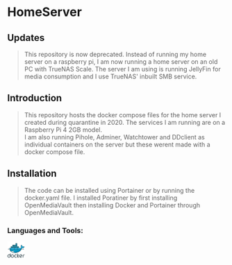 # HomeServer

## Updates
> This repository is now deprecated. Instead of running my home server on a raspberry pi, I am now running a home server on an old PC with TrueNAS Scale. The server I am using is running JellyFin for media consumption and I use TrueNAS' inbuilt SMB service.

## Introduction

> This repository hosts the docker compose files for the home server I created during quarantine in 2020. The services I am running are on a Raspberry Pi 4 2GB model.<br> I am also running Pihole, Adminer, Watchtower and DDclient as individual containers on the server but these werent made with a docker compose file.

## Installation

> The code can be installed using Portainer or by running the docker.yaml file. I installed Poratiner by first installing OpenMediaVault then installing Docker and Portainer through OpenMediaVault.

<h3 align="left">Languages and Tools:</h3>
<p align="left">
<a href="https://www.docker.com/" target="_blank">
<img src="https://raw.githubusercontent.com/devicons/devicon/master/icons/docker/docker-original-wordmark.svg" alt="docker" width="40" height="40"/>
</a>
</p>
